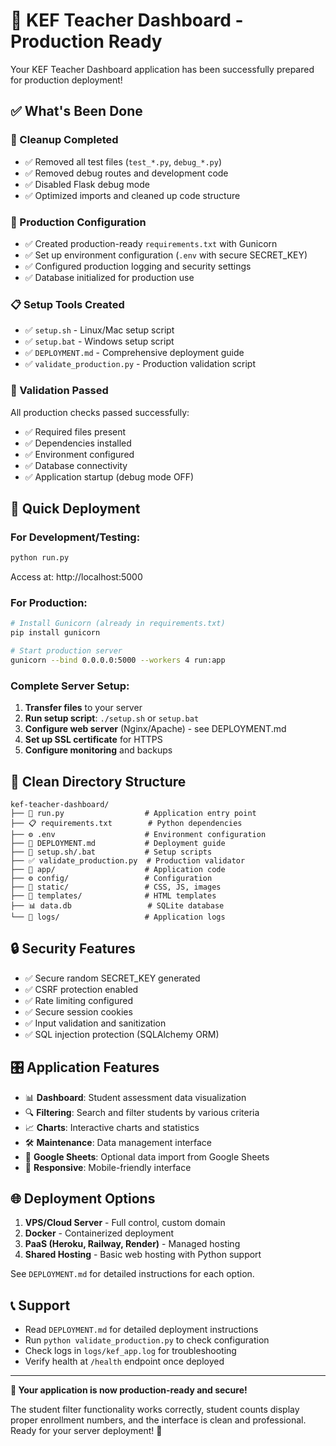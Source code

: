 # 🚀 KEF Teacher Dashboard - Production Ready

Your KEF Teacher Dashboard application has been successfully prepared for production deployment!

## ✅ What's Been Done

### 🧹 Cleanup Completed
- ✅ Removed all test files (`test_*.py`, `debug_*.py`)
- ✅ Removed debug routes and development code
- ✅ Disabled Flask debug mode
- ✅ Optimized imports and cleaned up code structure

### 🔧 Production Configuration
- ✅ Created production-ready `requirements.txt` with Gunicorn
- ✅ Set up environment configuration (`.env` with secure SECRET_KEY)
- ✅ Configured production logging and security settings
- ✅ Database initialized for production use

### 📋 Setup Tools Created
- ✅ `setup.sh` - Linux/Mac setup script
- ✅ `setup.bat` - Windows setup script  
- ✅ `DEPLOYMENT.md` - Comprehensive deployment guide
- ✅ `validate_production.py` - Production validation script

### 🎯 Validation Passed
All production checks passed successfully:
- ✅ Required files present
- ✅ Dependencies installed
- ✅ Environment configured
- ✅ Database connectivity
- ✅ Application startup (debug mode OFF)

## 🚀 Quick Deployment

### For Development/Testing:
```bash
python run.py
```
Access at: http://localhost:5000

### For Production:
```bash
# Install Gunicorn (already in requirements.txt)
pip install gunicorn

# Start production server
gunicorn --bind 0.0.0.0:5000 --workers 4 run:app
```

### Complete Server Setup:
1. **Transfer files** to your server
2. **Run setup script**: `./setup.sh` or `setup.bat`
3. **Configure web server** (Nginx/Apache) - see DEPLOYMENT.md
4. **Set up SSL certificate** for HTTPS
5. **Configure monitoring** and backups

## 📁 Clean Directory Structure

```
kef-teacher-dashboard/
├── 🎯 run.py                  # Application entry point
├── 📋 requirements.txt        # Python dependencies
├── ⚙️ .env                    # Environment configuration
├── 📖 DEPLOYMENT.md           # Deployment guide
├── 🔧 setup.sh/.bat           # Setup scripts
├── ✅ validate_production.py  # Production validator
├── 📂 app/                    # Application code
├── ⚙️ config/                 # Configuration
├── 🎨 static/                 # CSS, JS, images  
├── 📄 templates/              # HTML templates
├── 📊 data.db                 # SQLite database
└── 📝 logs/                   # Application logs
```

## 🔒 Security Features

- ✅ Secure random SECRET_KEY generated
- ✅ CSRF protection enabled
- ✅ Rate limiting configured
- ✅ Secure session cookies
- ✅ Input validation and sanitization
- ✅ SQL injection protection (SQLAlchemy ORM)

## 🎛️ Application Features

- 📊 **Dashboard**: Student assessment data visualization
- 🔍 **Filtering**: Search and filter students by various criteria
- 📈 **Charts**: Interactive charts and statistics
- 🛠️ **Maintenance**: Data management interface
- 🔄 **Google Sheets**: Optional data import from Google Sheets
- 📱 **Responsive**: Mobile-friendly interface

## 🌐 Deployment Options

1. **VPS/Cloud Server** - Full control, custom domain
2. **Docker** - Containerized deployment
3. **PaaS (Heroku, Railway, Render)** - Managed hosting
4. **Shared Hosting** - Basic web hosting with Python support

See `DEPLOYMENT.md` for detailed instructions for each option.

## 📞 Support

- Read `DEPLOYMENT.md` for detailed deployment instructions
- Run `python validate_production.py` to check configuration
- Check logs in `logs/kef_app.log` for troubleshooting
- Verify health at `/health` endpoint once deployed

---

**🎉 Your application is now production-ready and secure!**

The student filter functionality works correctly, student counts display proper enrollment numbers, and the interface is clean and professional. Ready for your server deployment! 🚀